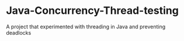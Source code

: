 # Java-Concurrency-Thread-testing
A project that experimented with threading in Java and preventing deadlocks

